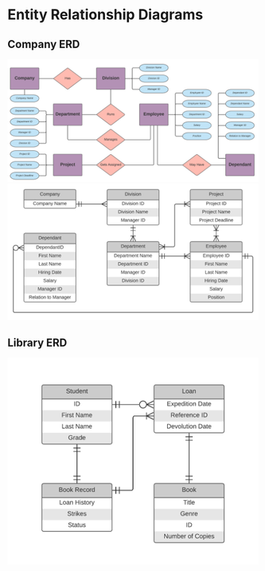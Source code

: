 # Entity Relationship Diagrams

## Company ERD

![alt text](https://raw.githubusercontent.com/kaozidd/erd/master/img/company-erd-01.png)
![alt text](https://raw.githubusercontent.com/kaozidd/erd/master/img/company-erd-02.png)

## Library ERD

![alt text](https://raw.githubusercontent.com/kaozidd/erd/master/img/Library-ERD.png)